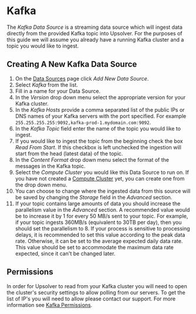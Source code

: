 # Kafka

The _Kafka Data Source_ is a streaming data source which will ingest data directly from the provided Kafka topic into Upsolver. For the purposes of this guide we will assume you already have a running Kafka cluster and a topic you would like to ingest.

## Creating A New Kafka Data Source

1. On the [Data Sources](README.md) page click _Add New Data Source_.
2. Select _Kafka_ from the list.
3. Fill in a name for your Data Source.
4. In the _Version_ drop down menu select the appropriate version for your Kafka cluster.
5. In the _Kafka Hosts_ provide a comma separated list of the public IPs or DNS names of your Kafka servers with the port specified. For example `255.255.255.255:9092,kafka-prod-1.mydomain.com:9092`.
6. In the _Kafka Topic_ field enter the name of the topic you would like to ingest.
7. If you would like to ingest the topic from the beginning check the box _Read From Start_. If this checkbox is left unchecked the ingestion will start from the head (latest data) of the topic.
8. In the _Content Format_ drop down menu select the format of the messages in the Kafka topic.
9. Select the _Compute Cluster_ you would like this Data Source to run on. If you have not created a [Compute Cluster](/Clusters/Compute.md) yet, you can create one from the drop down menu.
10. You can choose to change where the ingested data from this source will be saved by changing the _Storage_ field in the _Advanced_ section.
11. If your topic contains large amounts of data you should increase the parallelism value in the _Advanced_ section. A recommended value would be to increase it by 1 for every 50 MB/s sent to your topic. For example, if your topic ingests 360MB/s (equivalent to 30TB per day), then you should set the parallelism to 8. If your process is sensitive to processing delays, it is recommended to set this value according to the peak data rate. Otherwise, it can be set to the average expected daily data rate. This value should be set to accommodate the maximum data rate expected, since it can't be changed later.

## Permissions

In order for Upsolver to read from your Kafka cluster you will need to open the cluster's security settings to allow polling from our servers. To get the list of IP's you will need to allow please contact our support. For more information see [Kafka Permissions](SetupGuides/kafka.md).
